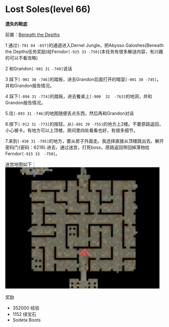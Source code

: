 
# Lost Soles(level 66)
**遗失的鞋底**

前置：[Beneath the Depths](/WynncraftCNguide/quests/lvl51-60/level%2060%20-%20Beneath%20the%20Depths.html)

1 通过`[-791 84 -657]`的通道进入Dernel Jungle，把Abysso Galoshes(Beneath the Depths任务奖励)给Ferndor`[-915 33 -750]`(本任务有很多解谜内容，有兴趣的可以不看攻略)

2 和Grandon`[-901 31 -749]`说话

3 踩下`[-901 38 -746]`的踏板，进去Grandon后面打开的暗室`[-901 30 -745]`。并和Grandon报告情况。

4 踩下`[-894 31 -774]`的踏板，进去餐桌上`[-900  32  -763]`的地洞，并和Grandon报告情况。

5.往`[-893 31 -746]`的地图随便丢点东西，然后再和Grandon对话

6.按下`[-912 31 -773]`的按钮，从`[-891 39 -755]`的地方上2楼。不要原路返回，小心被卡。有地方可以上顶楼，房间里四处看看也好，有很多细节。

7.来到`[-930 31 -795]`的地方，要从房子外面走。我选择直接从顶楼跳出去。解开密码门{密码：6218}.进去，通过迷宫，打死boss，原路返回带回掉落物给Ferndor`[-915 33  -750]`。

迷宫地图如下：
![](/assets/img/lvl66-1.jpg)

奖励
+ 352000 经验
+ 1152 绿宝石
+ Sodeta Boots